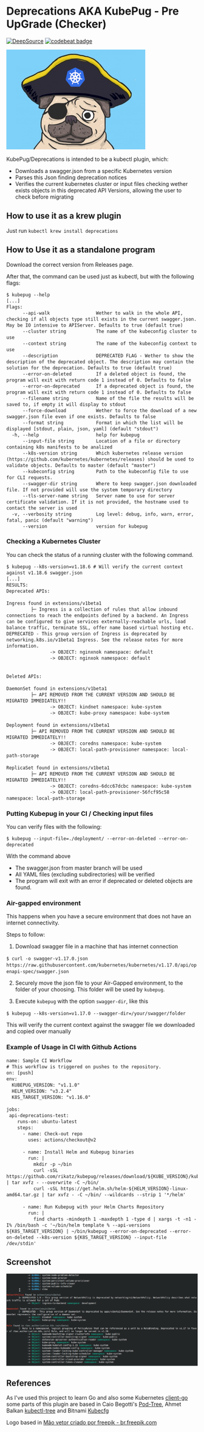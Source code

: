 # Deprecations  AKA KubePug - Pre UpGrade (Checker)
[![DeepSource](https://static.deepsource.io/deepsource-badge-light.svg)](https://deepsource.io/gh/rikatz/kubepug/?ref=repository-badge)
[![codebeat badge](https://codebeat.co/badges/6613fe8d-da81-42be-bb35-8094557a627d)](https://codebeat.co/projects/github-com-rikatz-kubepug-master)


![Kubepug](assets/kubepug.png)

KubePug/Deprecations is intended to be a kubectl plugin, which:

* Downloads a swagger.json from a specific Kubernetes version
* Parses this Json finding deprecation notices
* Verifies the current kubernetes cluster or input files checking wether exists objects in this deprecated API Versions, allowing the user to check before migrating

## How to use it as a krew plugin

Just run ``kubectl krew install deprecations``

## How to Use it as a standalone program

Download the correct version from Releases page.

After that, the command can be used just as kubectl, but with the following flags:

```
$ kubepug --help
[...]
Flags:
      --api-walk                 Wether to walk in the whole API, checking if all objects type still exists in the current swagger.json. May be IO intensive to APIServer. Defaults to true (default true)
      --cluster string           The name of the kubeconfig cluster to use
      --context string           The name of the kubeconfig context to use
      --description              DEPRECATED FLAG - Wether to show the description of the deprecated object. The description may contain the solution for the deprecation. Defaults to true (default true)
      --error-on-deleted         If a deleted object is found, the program will exit with return code 1 instead of 0. Defaults to false
      --error-on-deprecated      If a deprecated object is found, the program will exit with return code 1 instead of 0. Defaults to false
      --filename string          Name of the file the results will be saved to, if empty it will display to stdout
      --force-download           Wether to force the download of a new swagger.json file even if one exists. Defaults to false
      --format string            Format in which the list will be displayed [stdout, plain, json, yaml] (default "stdout")
  -h, --help                     help for kubepug
      --input-file string        Location of a file or directory containing k8s manifests to be analized
      --k8s-version string       Which kubernetes release version (https://github.com/kubernetes/kubernetes/releases) should be used to validate objects. Defaults to master (default "master")
      --kubeconfig string        Path to the kubeconfig file to use for CLI requests.
      --swagger-dir string       Where to keep swagger.json downloaded file. If not provided will use the system temporary directory
      --tls-server-name string   Server name to use for server certificate validation. If it is not provided, the hostname used to contact the server is used
  -v, --verbosity string         Log level: debug, info, warn, error, fatal, panic (default "warning")
      --version                  version for kubepug
```

### Checking a Kubernetes Cluster
You can check the status of a running cluster with the following command. 

```
$ kubepug --k8s-version=v1.18.6 # Will verify the current context against v1.18.6 swagger.json
[...]
RESULTS:
Deprecated APIs:

Ingress found in extensions/v1beta1
         ├─ Ingress is a collection of rules that allow inbound connections to reach the endpoints defined by a backend. An Ingress can be configured to give services externally-reachable urls, load balance traffic, terminate SSL, offer name based virtual hosting etc. DEPRECATED - This group version of Ingress is deprecated by networking.k8s.io/v1beta1 Ingress. See the release notes for more information.
                -> OBJECT: nginxnok namespace: default
                -> OBJECT: nginxok namespace: default


Deleted APIs:

DaemonSet found in extensions/v1beta1
         ├─ API REMOVED FROM THE CURRENT VERSION AND SHOULD BE MIGRATED IMMEDIATELY!!
                -> OBJECT: kindnet namespace: kube-system
                -> OBJECT: kube-proxy namespace: kube-system

Deployment found in extensions/v1beta1
         ├─ API REMOVED FROM THE CURRENT VERSION AND SHOULD BE MIGRATED IMMEDIATELY!!
                -> OBJECT: coredns namespace: kube-system
                -> OBJECT: local-path-provisioner namespace: local-path-storage

ReplicaSet found in extensions/v1beta1
         ├─ API REMOVED FROM THE CURRENT VERSION AND SHOULD BE MIGRATED IMMEDIATELY!!
                -> OBJECT: coredns-6dcc67dcbc namespace: kube-system
                -> OBJECT: local-path-provisioner-56fcf95c58 namespace: local-path-storage

```

### Putting Kubepug in your CI / Checking input files

You can verify files with the following:

```
$ kubepug --input-file=./deployment/ --error-on-deleted --error-on-deprecated
```

With the command above
* The swagger.json from master branch will be used
* All YAML files (excluding subdirectories) will be verified 
* The program will exit with an error if deprecated or deleted objects are found.


### Air-gapped environment

This happens when you have a secure environment that does not have an internet connectivity.

Steps to follow:

1. Download swagger file in a machine that has internet connection

`$ curl -o swagger-v1.17.0.json https://raw.githubusercontent.com/kubernetes/kubernetes/v1.17.0/api/openapi-spec/swagger.json`

2. Securely move the json file to your Air-Gapped environment, to the folder of your choosing. This folder will be used by `kubepug`.

3. Execute `kubepug` with the option `swagger-dir`, like this

`$ kubepug --k8s-version=v1.17.0 --swagger-dir=/your/swagger/folder`

This will verify the current context against the swagger file we downloaded and copied over manually

### Example of Usage in CI with Github Actions
```
name: Sample CI Workflow
# This workflow is triggered on pushes to the repository.
on: [push]
env:
  KUBEPUG_VERSION: "v1.1.0"
  HELM_VERSION: "v3.2.4"
  K8S_TARGET_VERSION: "v1.16.0"

jobs:
 api-deprecations-test:
    runs-on: ubuntu-latest
    steps:
      - name: Check-out repo
        uses: actions/checkout@v2

      - name: Install Helm and Kubepug binaries
        run: |
          mkdir -p ~/bin
          curl -sSL https://github.com/rikatz/kubepug/releases/download/${KUBE_VERSION}/kubepug_linux_amd64.tar.gz | tar xvfz - --overwrite -C ~/bin/
          curl -sSL https://get.helm.sh/helm-${HELM_VERSION}-linux-amd64.tar.gz | tar xvfz - -C ~/bin/ --wildcards --strip 1 '*/helm'
      
      - name: Run Kubepug with your Helm Charts Repository
        run: |
          find charts -mindepth 1 -maxdepth 1 -type d | xargs -t -n1 -I% /bin/bash -c '~/bin/helm template % --api-versions ${K8S_TARGET_VERSION} | ~/bin/kubepug --error-on-deprecated --error-on-deleted --k8s-version ${K8S_TARGET_VERSION} --input-file /dev/stdin'
```
## Screenshot

![Kubepug](assets/screenshot.png)

## References

As I've used this project to learn Go and also some Kubernetes [client-go](https://github.com/kubernetes/client-go/) some parts of this plugin are based in Caio Begotti's [Pod-Tree](https://github.com/caiobegotti/Pod-Dive), Ahmet Balkan [kubectl-tree](https://github.com/ahmetb/kubectl-tree) and Bitnami [Kubecfg](https://github.com/bitnami/kubecfg)

Logo based in <a href="https://br.freepik.com/fotos-vetores-gratis/mao">Mão vetor criado por freepik - br.freepik.com</a>
